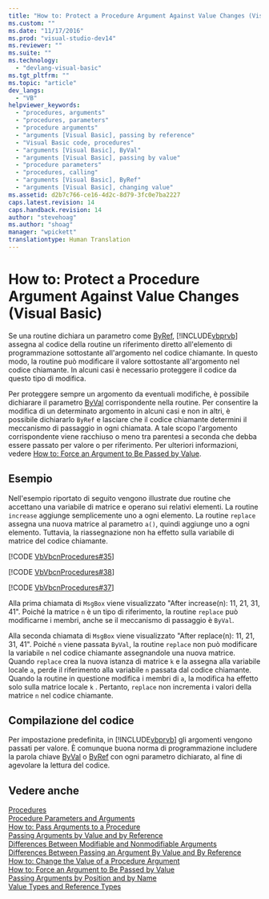```yaml
---
title: "How to: Protect a Procedure Argument Against Value Changes (Visual Basic) | Microsoft Docs"
ms.custom: ""
ms.date: "11/17/2016"
ms.prod: "visual-studio-dev14"
ms.reviewer: ""
ms.suite: ""
ms.technology: 
  - "devlang-visual-basic"
ms.tgt_pltfrm: ""
ms.topic: "article"
dev_langs: 
  - "VB"
helpviewer_keywords: 
  - "procedures, arguments"
  - "procedures, parameters"
  - "procedure arguments"
  - "arguments [Visual Basic], passing by reference"
  - "Visual Basic code, procedures"
  - "arguments [Visual Basic], ByVal"
  - "arguments [Visual Basic], passing by value"
  - "procedure parameters"
  - "procedures, calling"
  - "arguments [Visual Basic], ByRef"
  - "arguments [Visual Basic], changing value"
ms.assetid: d2b7c766-ce16-4d2c-8d79-3fc0e7ba2227
caps.latest.revision: 14
caps.handback.revision: 14
author: "stevehoag"
ms.author: "shoag"
manager: "wpickett"
translationtype: Human Translation
---
```

# How to: Protect a Procedure Argument Against Value Changes (Visual Basic)
Se una routine dichiara un parametro come [ByRef](../../../../visual-basic/language-reference/modifiers/byref.md), [!INCLUDE[vbprvb](../../../../csharp/programming-guide/concepts/linq/includes/vbprvb_md.md)] assegna al codice della routine un riferimento diretto all'elemento di programmazione sottostante all'argomento nel codice chiamante.  In questo modo, la routine può modificare il valore sottostante all'argomento nel codice chiamante.  In alcuni casi è necessario proteggere il codice da questo tipo di modifica.  
  
 Per proteggere sempre un argomento da eventuali modifiche, è possibile dichiarare il parametro [ByVal](../../../../visual-basic/language-reference/modifiers/byval.md) corrispondente nella routine.  Per consentire la modifica di un determinato argomento in alcuni casi e non in altri, è possibile dichiararlo `ByRef` e lasciare che il codice chiamante determini il meccanismo di passaggio in ogni chiamata.  A tale scopo l'argomento corrispondente viene racchiuso o meno tra parentesi a seconda che debba essere passato per valore o per riferimento.  Per ulteriori informazioni, vedere [How to: Force an Argument to Be Passed by Value](../../../../visual-basic/programming-guide/language-features/procedures/how-to-force-an-argument-to-be-passed-by-value.md).  
  
## Esempio  
 Nell'esempio riportato di seguito vengono illustrate due routine che accettano una variabile di matrice e operano sui relativi elementi.  La routine `increase` aggiunge semplicemente uno a ogni elemento.  La routine `replace` assegna una nuova matrice al parametro `a()`, quindi aggiunge uno a ogni elemento.  Tuttavia, la riassegnazione non ha effetto sulla variabile di matrice del codice chiamante.  
  
 [!CODE [VbVbcnProcedures#35](../CodeSnippet/VS_Snippets_VBCSharp/VbVbcnProcedures#35)]  
  
 [!CODE [VbVbcnProcedures#38](../CodeSnippet/VS_Snippets_VBCSharp/VbVbcnProcedures#38)]  
  
 [!CODE [VbVbcnProcedures#37](../CodeSnippet/VS_Snippets_VBCSharp/VbVbcnProcedures#37)]  
  
 Alla prima chiamata di `MsgBox` viene visualizzato "After increase\(n\): 11, 21, 31, 41".  Poiché la matrice `n` è un tipo di riferimento, la routine `replace` può modificarne i membri, anche se il meccanismo di passaggio è `ByVal`.  
  
 Alla seconda chiamata di `MsgBox` viene visualizzato "After replace\(n\): 11, 21, 31, 41".  Poiché `n` viene passata `ByVal`, la routine `replace` non può modificare la variabile `n` nel codice chiamante assegnandole una nuova matrice.  Quando `replace` crea la nuova istanza di matrice `k` e la assegna alla variabile locale `a`, perde il riferimento alla variabile `n` passata dal codice chiamante.  Quando la routine in questione modifica i membri di `a`, la modifica ha effetto solo sulla matrice locale `k` .  Pertanto, `replace` non incrementa i valori della matrice `n` nel codice chiamante.  
  
## Compilazione del codice  
 Per impostazione predefinita, in [!INCLUDE[vbprvb](../../../../csharp/programming-guide/concepts/linq/includes/vbprvb_md.md)] gli argomenti vengono passati per valore.   È comunque buona norma di programmazione includere la parola chiave [ByVal](../../../../visual-basic/language-reference/modifiers/byval.md) o [ByRef](../../../../visual-basic/language-reference/modifiers/byref.md) con ogni parametro dichiarato,  al fine di agevolare la lettura del codice.  
  
## Vedere anche  
 [Procedures](../../../../visual-basic/programming-guide/language-features/procedures/index.md)   
 [Procedure Parameters and Arguments](../../../../visual-basic/programming-guide/language-features/procedures/procedure-parameters-and-arguments.md)   
 [How to: Pass Arguments to a Procedure](../../../../visual-basic/programming-guide/language-features/procedures/how-to-pass-arguments-to-a-procedure.md)   
 [Passing Arguments by Value and by Reference](../../../../visual-basic/programming-guide/language-features/procedures/passing-arguments-by-value-and-by-reference.md)   
 [Differences Between Modifiable and Nonmodifiable Arguments](../../../../visual-basic/programming-guide/language-features/procedures/differences-between-modifiable-and-nonmodifiable-arguments.md)   
 [Differences Between Passing an Argument By Value and By Reference](../../../../visual-basic/programming-guide/language-features/procedures/differences-between-passing-an-argument-by-value-and-by-reference.md)   
 [How to: Change the Value of a Procedure Argument](../../../../visual-basic/programming-guide/language-features/procedures/how-to-change-the-value-of-a-procedure-argument.md)   
 [How to: Force an Argument to Be Passed by Value](../../../../visual-basic/programming-guide/language-features/procedures/how-to-force-an-argument-to-be-passed-by-value.md)   
 [Passing Arguments by Position and by Name](../../../../visual-basic/programming-guide/language-features/procedures/passing-arguments-by-position-and-by-name.md)   
 [Value Types and Reference Types](../../../../visual-basic/programming-guide/language-features/data-types/value-types-and-reference-types.md)